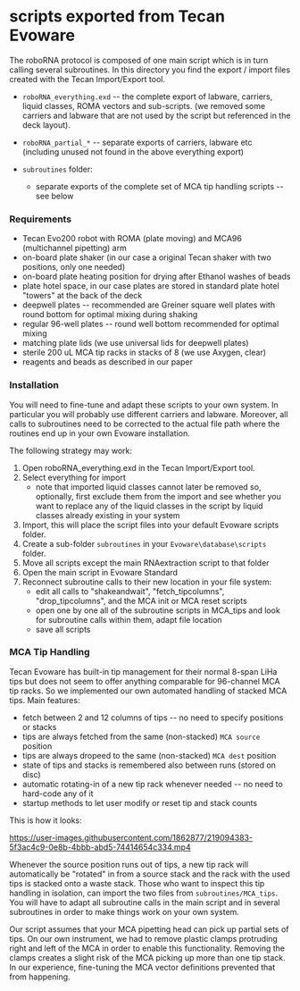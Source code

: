 # scripts exported from Tecan Evoware

The roboRNA protocol is composed of one main script which is in turn calling several subroutines. In this directory you find the export / import files created with the Tecan Import/Export tool.

* `roboRNA_everything.exd` -- the complete export of labware, carriers, liquid classes, ROMA vectors and sub-scripts. (we removed some carriers and labware that are not used by the script but referenced in the deck layout).

* `roboRNA_partial_*` -- separate exports of carriers, labware etc (including unused not found in the above everything export)

* `subroutines` folder:

  * separate exports of the complete set of MCA tip handling scripts -- see below

### Requirements

* Tecan Evo200 robot with ROMA (plate moving) and MCA96 (multichannel pipetting) arm
* on-board plate shaker (in our case a original Tecan shaker with two positions, only one needed)
* on-board plate heating position for drying after Ethanol washes of beads
* plate hotel space, in our case plates are stored in standard plate hotel "towers" at the back of the deck
* deepwell plates -- recommended are Greiner square well plates with round bottom for optimal mixing during shaking
* regular 96-well plates -- round well bottom recommended for optimal mixing
* matching plate lids (we use universal lids for deepwell plates)
* sterile 200 uL MCA tip racks in stacks of 8 (we use Axygen, clear)
* reagents and beads as described in our paper

### Installation

You will need to fine-tune and adapt these scripts to your own system. In particular you will probably use different carriers and labware. Moreover, all calls to subroutines need to be corrected to the actual file path where the routines end up in your own Evoware installation.

The following strategy may work:

1. Open roboRNA_everything.exd in the Tecan Import/Export tool.
2. Select everything for import
   - note that imported liquid classes cannot later be removed so, optionally, first exclude them from the import and see whether you want to replace any of the liquid classes in the script by liquid classes already existing in your system
3. Import, this will place the script files into your default Evoware scripts folder.
4. Create a sub-folder `subroutines` in your `Evoware\database\scripts` folder.
5. Move all scripts except the main RNAextraction script to that folder
6. Open the main script in Evoware Standard
7. Reconnect subroutine calls to their new location in your file system:
   - edit all calls to "shakeandwait", "fetch_tipcolumns", "drop_tipcolumns", and the MCA init or MCA reset scripts
   - open one by one all of the subroutine scripts in MCA_tips and look for subroutine calls within them, adapt file location
   - save all scripts


### MCA Tip Handling

Tecan Evoware has built-in tip management for their normal 8-span LiHa tips but does not seem to offer anything comparable for 96-channel MCA tip racks. So we implemented our own automated handling of stacked MCA tips. Main features:

* fetch between 2 and 12 columns of tips -- no need to specify positions or stacks
* tips are always fetched from the same (non-stacked) `MCA source` position
* tips are always dropeed to the same (non-stacked) `MCA dest` position
* state of tips and stacks is remembered also between runs (stored on disc)
* automatic rotating-in of a new tip rack whenever needed -- no need to hard-code any of it
* startup methods to let user modify or reset tip and stack counts

This is how it looks:


https://user-images.githubusercontent.com/1862877/219094383-5f3ac4c9-0e8b-4bbb-abd5-74414654c334.mp4



Whenever the source position runs out of tips, a new tip rack will automatically be "rotated" in from a source stack and the rack with the used tips is stacked onto a waste stack. Those who want to inspect this tip handling in isolation, can import the two files from `subroutines/MCA_tips`. You will have to adapt all subroutine calls in the main script and in several subroutines in order to make things work on your own system.
 
Our script assumes that your MCA pipetting head can pick up partial sets of tips. On our own instrument, we had to remove  plastic clamps protruding right and left of the MCA in order to enable this functionality. Removing the clamps creates a slight risk of the MCA picking up more than one tip stack. In our experience, fine-tuning the MCA vector definitions prevented that from happening.
